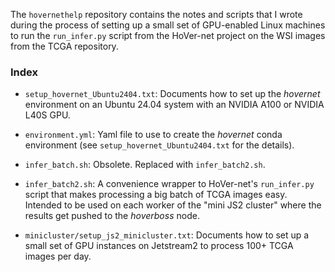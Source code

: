 The `hovernethelp` repository contains the notes and scripts that I wrote
during the process of setting up a small set of GPU-enabled Linux machines
to run the `run_infer.py` script from the HoVer-net project on the WSI images
from the TCGA repository.

### Index

- `setup_hovernet_Ubuntu2404.txt`: Documents how to set up the _hovernet_
   environment on an Ubuntu 24.04 system with an NVIDIA A100 or
   NVIDIA L40S GPU.

- `environment.yml`: Yaml file to use to create the _hovernet_ conda
  environment (see `setup_hovernet_Ubuntu2404.txt` for the details).


- `infer_batch.sh`: Obsolete. Replaced with `infer_batch2.sh`.

- `infer_batch2.sh`: A convenience wrapper to HoVer-net's `run_infer.py`
  script that makes processing a big batch of TCGA images easy. Intended
  to be used on each worker of the "mini JS2 cluster" where the results
  get pushed to the _hoverboss_ node.

- `minicluster/setup_js2_minicluster.txt`: Documents how to set up a small
  set of GPU instances on Jetstream2 to process 100+ TCGA images per day.

